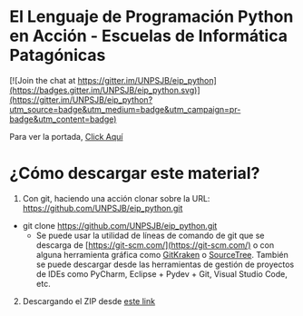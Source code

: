 # El Lenguaje de Programación Python en Acción - Escuelas de Informática Patagónicas

[![Join the chat at https://gitter.im/UNPSJB/eip_python](https://badges.gitter.im/UNPSJB/eip_python.svg)](https://gitter.im/UNPSJB/eip_python?utm_source=badge&utm_medium=badge&utm_campaign=pr-badge&utm_content=badge)

Para ver la portada, [Click Aquí](//github.com/UNPSJB/eip_python/blob/master/Introducci%C3%B3n%20al%20Lenguaje%20Python%20(EIP).ipynb)

# ¿Cómo descargar este material?

1. Con git, haciendo una acción clonar sobre la URL: https://github.com/UNPSJB/eip_python.git
- git clone https://github.com/UNPSJB/eip_python.git
  *  Se puede usar la utilidad de líneas de comando de git que se descarga de [https://git-scm.com/](https://git-scm.com/) o con alguna herramienta gráfica como [GitKraken](https://www.gitkraken.com/download) o [SourceTree](https://www.sourcetreeapp.com/). También se puede descargar desde las herramientas de gestión de proyectos de IDEs como PyCharm, Eclipse + Pydev + Git, Visual Studio Code, etc.
  
2. Descargando el ZIP desde [este link](https://github.com/UNPSJB/eip_python/archive/master.zip)
